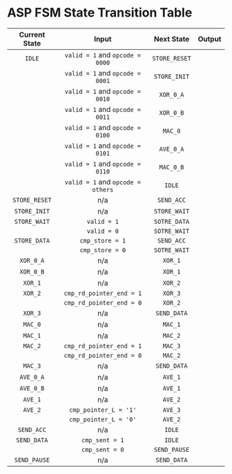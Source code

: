 # ASP FSM State Transition Table

| Current State |               Input               |  Next State   | Output |
| :-----------: | :-------------------------------: | :-----------: | :----: |
|    `IDLE`     | `valid = 1`  and `opcode = 0000`  | `STORE_RESET` |        |
|               |  `valid = 1` and `opcode = 0001`  | `STORE_INIT`  |        |
|               |  `valid = 1` and `opcode = 0010`  |   `XOR_0_A`   |        |
|               |  `valid = 1` and `opcode = 0011`  |   `XOR_0_B`   |        |
|               |  `valid = 1` and `opcode = 0100`  |    `MAC_0`    |        |
|               |  `valid = 1` and `opcode = 0101`  |   `AVE_0_A`   |        |
|               |  `valid = 1` and `opcode = 0110`  |   `MAC_0_B`   |        |
|               | `valid = 1` and `opcode = others` |    `IDLE`     |        |
| `STORE_RESET` |                n/a                |  `SEND_ACC`   |        |
| `STORE_INIT`  |                n/a                | `STORE_WAIT`  |        |
| `STORE_WAIT`  |            `valid = 1`            | `SOTRE_DATA`  |        |
|               |            `valid = 0`            | `SOTRE_WAIT`  |        |
| `STORE_DATA`  |          `cmp_store = 1`          |  `SEND_ACC`   |        |
|               |          `cmp_store = 0`          | `SOTRE_WAIT`  |        |
|   `XOR_0_A`   |                n/a                |    `XOR_1`    |        |
|   `XOR_0_B`   |                n/a                |    `XOR_1`    |        |
|    `XOR_1`    |                n/a                |    `XOR_2`    |        |
|    `XOR_2`    |     `cmp_rd_pointer_end = 1`      |    `XOR_3`    |        |
|               |     `cmp_rd_pointer_end = 0`      |    `XOR_2`    |        |
|    `XOR_3`    |                n/a                |  `SEND_DATA`  |        |
|    `MAC_0`    |                n/a                |    `MAC_1`    |        |
|    `MAC_1`    |                n/a                |    `MAC_2`    |        |
|    `MAC_2`    |     `cmp_rd_pointer_end = 1`      |    `MAC_3`    |        |
|               |     `cmp_rd_pointer_end = 0`      |    `MAC_2`    |        |
|    `MAC_3`    |                n/a                |  `SEND_DATA`  |        |
|   `AVE_0_A`   |                n/a                |    `AVE_1`    |        |
|   `AVE_0_B`   |                n/a                |    `AVE_1`    |        |
|    `AVE_1`    |                n/a                |    `AVE_2`    |        |
|    `AVE_2`    |       `cmp_pointer_L = '1'`       |    `AVE_3`    |        |
|               |       `cmp_pointer_L = '0'`       |    `AVE_2`    |        |
|  `SEND_ACC`   |                n/a                |    `IDLE`     |        |
|  `SEND_DATA`  |          `cmp_sent = 1`           |    `IDLE`     |        |
|               |          `cmp_sent = 0`           | `SEND_PAUSE`  |        |
| `SEND_PAUSE`  |                n/a                |  `SEND_DATA`  |        |


